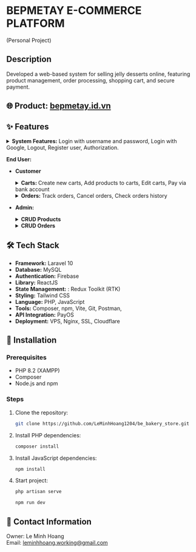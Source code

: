 # BEPMETAY E-COMMERCE PLATFORM

(Personal Project)

## Description

Developed a web-based system for selling jelly desserts online, featuring product management, order
processing, shopping cart, and secure payment.

## 🌐 Product: [bepmetay.id.vn](https://bepmetay.id.vn/)

## ✨ Features

<details>
  <summary><strong>System Features:</strong> Login with username and password, Login with Google, Logout, Register user, Authorization.</summary>
    
<img src="/public/storage/readme/login.png" alt="Login Image" title="Login" width="600px">
<img src="/public/storage/readme/register.png" alt="Register Image" title="Login" width="600px">


</details>

**End User:**

- **Customer**
  <details>
    <summary><strong>Carts: </strong> Create new carts, Add products to carts, Edit carts, Pay via bank account</summary>
    <img src="/public/storage/readme/menu.png" alt="Menu Image" title="Menu" width="600px">
  <img src="/public/storage/readme/add_to_cart.png" alt="Add product to carts Image" title="Add product to carts" width="600px">
  <img src="/public/storage/readme/select_cart.png" alt="Select carts Image" title="Select carts" width="600px">
  <img src="/public/storage/readme/edit_cart.png" alt="Edit cart Image" title="Edit cart" width="600px">
  <img src="/public/storage/readme/payment_detail.png" alt="Payment Detail Image" title="Payment Detail" width="600px">
  <img src="/public/storage/readme/qr.png" alt="QR Image" title="QR" width="600px">
  </details>

    <details>
    <summary><strong>Orders: </strong> Track orders, Cancel orders, Check orders history</summary>
    <img src="/public/storage/readme/order_history.png" alt="Order History Image" title="Order History">
  </details>

- **Admin:**
  <details>
    <summary><strong>CRUD Products </strong></summary>
    <img src="/public/storage/readme/product_list.png" alt="Product List Image" title="Product List" width="600px">
    <img src="/public/storage/readme/product_create.png" alt="Create Product Image" title="Create Product" width="600px">
    <img src="/public/storage/readme/product_update.png" alt="Update Product Image" title="Update Product" width="600px">
  </details>
  <details>
    <summary><strong>CRUD Orders </strong></summary>
    <img src="/public/storage/readme/order_list.png" alt="Order List Image" title="Order List" width="600px">
    <img src="/public/storage/readme/order_create.png" alt="Create Order Image" title="Create Order" width="600px">
    <img src="/public/storage/readme/order_update.png" alt="Update Order Image" title="Update Order" width="600px">
  </details>

## 🛠️ Tech Stack

- <b>Framework:</b> Laravel 10
- <b>Database:</b> MySQL
- <b>Authentication:</b> Firebase
- <b>Library:</b> ReactJS
- <b>State Management:</b> : Redux Toolkit (RTK)
- <b>Styling:</b> Tailwind CSS
- <b>Language:</b> PHP, JavaScript
- <b>Tools:</b> Composer, npm, Vite, Git, Postman,
- <b>API Integration:</b> PayOS
- <b>Deployment:</b> VPS, Nginx, SSL, Cloudflare

## 🚀 Installation

### Prerequisites

- PHP 8.2 (XAMPP)
- Composer
- Node.js and npm

### Steps

1. Clone the repository:
    ```sh
    git clone https://github.com/LeMinhHoang1204/be_bakery_store.git
    ```
2. Install PHP dependencies:
    ```sh
    composer install
    ```
3. Install JavaScript dependencies:
    ```sh
    npm install
    ```
4. Start project:
    ```sh
    php artisan serve
    ```
    ```sh
   npm run dev
    ```

## 💌 Contact Information

Owner: Le Minh Hoang  
Email: leminhhoang.working@gmail.com
